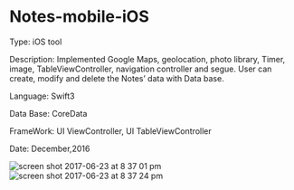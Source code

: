 # Notes-mobile-iOS

Type: iOS tool

Description:  Implemented Google Maps, geolocation, photo library, Timer, image, TableViewController, navigation controller and  segue. User can create, modify and delete the Notes’ data with Data base.

Language: Swift3

Data Base: CoreData

FrameWork: UI ViewController, UI TableViewController

Date: December,2016

![screen shot 2017-06-23 at 8 37 01 pm](https://user-images.githubusercontent.com/12676014/27504221-da1aac2e-5853-11e7-893b-c9b0108838bf.png)
![screen shot 2017-06-23 at 8 37 24 pm](https://user-images.githubusercontent.com/12676014/27504222-da1b3450-5853-11e7-99aa-60d5c5f5d62f.png)
